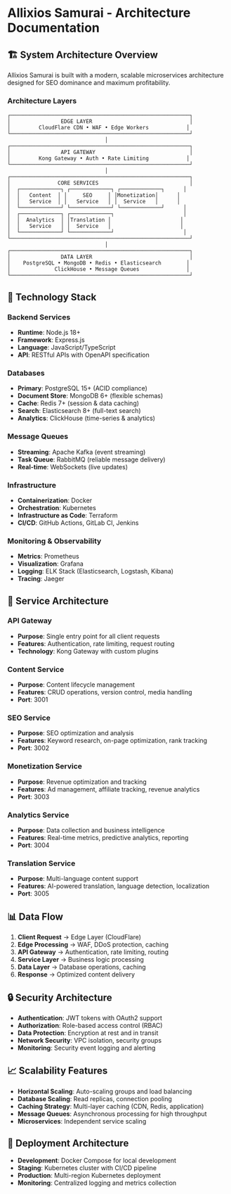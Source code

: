 # Allixios Samurai - Architecture Documentation

## 🏗️ System Architecture Overview

Allixios Samurai is built with a modern, scalable microservices architecture designed for SEO dominance and maximum profitability.

### Architecture Layers

```
┌─────────────────────────────────────────────────────────┐
│                EDGE LAYER                               │
│         CloudFlare CDN • WAF • Edge Workers            │
└─────────────────────────────────────────────────────────┘
                               │
┌─────────────────────────────────────────────────────────┐
│                API GATEWAY                              │
│         Kong Gateway • Auth • Rate Limiting            │
└─────────────────────────────────────────────────────────┘
                               │
┌─────────────────────────────────────────────────────────┐
│               CORE SERVICES                             │
│  ┌─────────────┐ ┌─────────────┐ ┌─────────────┐      │
│  │   Content  │ │     SEO     │ │Monetization│      │
│  │   Service  │ │   Service   │ │  Service   │      │
│  └─────────────┘ └─────────────┘ └─────────────┘      │
│  ┌─────────────┐ ┌─────────────┐                      │
│  │  Analytics  │ │Translation │                      │
│  │   Service   │ │  Service   │                      │
│  └─────────────┘ └─────────────┘                      │
└─────────────────────────────────────────────────────────┘
                               │
┌─────────────────────────────────────────────────────────┐
│                DATA LAYER                               │
│    PostgreSQL • MongoDB • Redis • Elasticsearch        │
│              ClickHouse • Message Queues               │
└─────────────────────────────────────────────────────────┘
```

## 🔧 Technology Stack

### Backend Services
- **Runtime**: Node.js 18+
- **Framework**: Express.js
- **Language**: JavaScript/TypeScript
- **API**: RESTful APIs with OpenAPI specification

### Databases
- **Primary**: PostgreSQL 15+ (ACID compliance)
- **Document Store**: MongoDB 6+ (flexible schemas)
- **Cache**: Redis 7+ (session & data caching)
- **Search**: Elasticsearch 8+ (full-text search)
- **Analytics**: ClickHouse (time-series & analytics)

### Message Queues
- **Streaming**: Apache Kafka (event streaming)
- **Task Queue**: RabbitMQ (reliable message delivery)
- **Real-time**: WebSockets (live updates)

### Infrastructure
- **Containerization**: Docker
- **Orchestration**: Kubernetes
- **Infrastructure as Code**: Terraform
- **CI/CD**: GitHub Actions, GitLab CI, Jenkins

### Monitoring & Observability
- **Metrics**: Prometheus
- **Visualization**: Grafana
- **Logging**: ELK Stack (Elasticsearch, Logstash, Kibana)
- **Tracing**: Jaeger

## 🚀 Service Architecture

### API Gateway
- **Purpose**: Single entry point for all client requests
- **Features**: Authentication, rate limiting, request routing
- **Technology**: Kong Gateway with custom plugins

### Content Service
- **Purpose**: Content lifecycle management
- **Features**: CRUD operations, version control, media handling
- **Port**: 3001

### SEO Service
- **Purpose**: SEO optimization and analysis
- **Features**: Keyword research, on-page optimization, rank tracking
- **Port**: 3002

### Monetization Service
- **Purpose**: Revenue optimization and tracking
- **Features**: Ad management, affiliate tracking, revenue analytics
- **Port**: 3003

### Analytics Service
- **Purpose**: Data collection and business intelligence
- **Features**: Real-time metrics, predictive analytics, reporting
- **Port**: 3004

### Translation Service
- **Purpose**: Multi-language content support
- **Features**: AI-powered translation, language detection, localization
- **Port**: 3005

## 📊 Data Flow

1. **Client Request** → Edge Layer (CloudFlare)
2. **Edge Processing** → WAF, DDoS protection, caching
3. **API Gateway** → Authentication, rate limiting, routing
4. **Service Layer** → Business logic processing
5. **Data Layer** → Database operations, caching
6. **Response** → Optimized content delivery

## 🔒 Security Architecture

- **Authentication**: JWT tokens with OAuth2 support
- **Authorization**: Role-based access control (RBAC)
- **Data Protection**: Encryption at rest and in transit
- **Network Security**: VPC isolation, security groups
- **Monitoring**: Security event logging and alerting

## 📈 Scalability Features

- **Horizontal Scaling**: Auto-scaling groups and load balancing
- **Database Scaling**: Read replicas, connection pooling
- **Caching Strategy**: Multi-layer caching (CDN, Redis, application)
- **Message Queues**: Asynchronous processing for high throughput
- **Microservices**: Independent service scaling

## 🚀 Deployment Architecture

- **Development**: Docker Compose for local development
- **Staging**: Kubernetes cluster with CI/CD pipeline
- **Production**: Multi-region Kubernetes deployment
- **Monitoring**: Centralized logging and metrics collection
